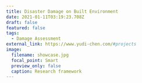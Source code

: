 ```yaml
---
title: Disaster Damage on Built Environment
date: 2021-01-11T03:19:23.708Z
draft: false
featured: false
tags:
  - Damage Assessment
external_link: https://www.yudi-chen.com/#projects
image:
  filename: showcase.jpg
  focal_point: Smart
  preview_only: false
  caption: Research framework
---
```

